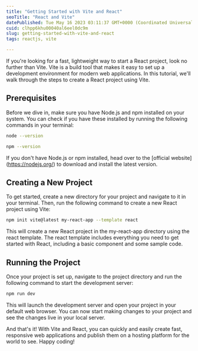 ```yaml
---
title: "Getting Started with Vite and React"
seoTitle: "React and Vite"
datePublished: Tue May 16 2023 03:11:37 GMT+0000 (Coordinated Universal Time)
cuid: clhpp6khu00040al6eel0dc9m
slug: getting-started-with-vite-and-react
tags: reactjs, vite

---
```


If you're looking for a fast, lightweight way to start a React project, look no further than Vite. Vite is a build tool that makes it easy to set up a development environment for modern web applications. In this tutorial, we'll walk through the steps to create a React project using Vite.

## Prerequisites

Before we dive in, make sure you have Node.js and npm installed on your system. You can check if you have these installed by running the following commands in your terminal:

```bash
node --version
```

```bash
npm --version
```

If you don't have Node.js or npm installed, head over to the \[official website\](https://nodejs.org/) to download and install the latest version.

## Creating a New Project

To get started, create a new directory for your project and navigate to it in your terminal. Then, run the following command to create a new React project using Vite:

```bash
npm init vite@latest my-react-app --template react
```

This will create a new React project in the my-react-app directory using the react template. The react template includes everything you need to get started with React, including a basic component and some sample code.

## Running the Project

Once your project is set up, navigate to the project directory and run the following command to start the development server:

```bash
npm run dev
```

This will launch the development server and open your project in your default web browser. You can now start making changes to your project and see the changes live in your local server.

And that's it! With Vite and React, you can quickly and easily create fast, responsive web applications and publish them on a hosting platform for the world to see. Happy coding!